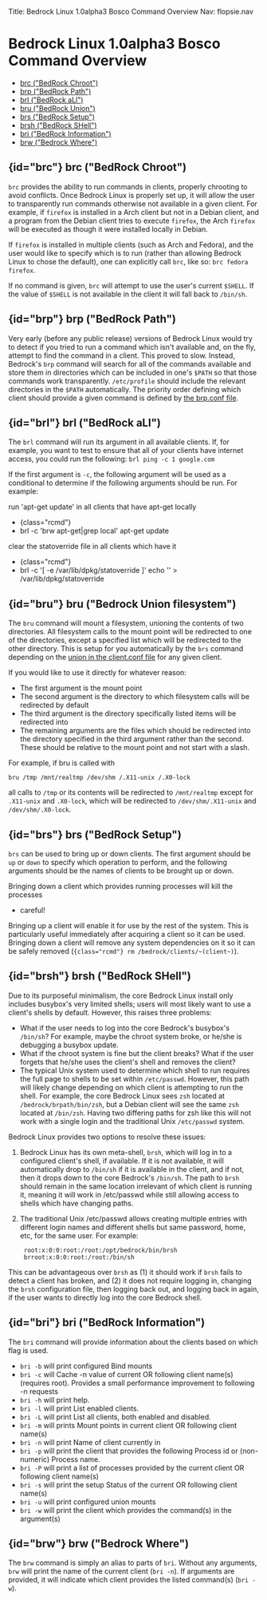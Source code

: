 Title: Bedrock Linux 1.0alpha3 Bosco Command Overview
Nav: flopsie.nav

Bedrock Linux 1.0alpha3 Bosco Command Overview
==============================================


- [brc ("BedRock Chroot")](#brc)
- [brp ("BedRock Path")](#brp)
- [brl ("BedRock aLl")](#brl)
- [bru ("BedRock Union")](#bru)
- [brs ("BedRock Setup")](#brs)
- [brsh ("BedRock SHell")](#brsh)
- [bri ("BedRock Information")](#bri)
- [brw ("Bedrock Where")](#brw)

## {id="brc"} brc ("BedRock Chroot")

`brc` provides the ability to run commands in clients, properly chrooting to
avoid conflicts.  Once Bedrock Linux is properly set up, it will allow the user
to transparently run commands otherwise not available in a given client.  For
example, if `firefox` is installed in a Arch client but not in a Debian client,
and a program from the Debian client tries to execute `firefox`, the Arch
`firefox` will be executed as though it were installed locally in Debian.

If `firefox` is installed in multiple clients (such as Arch and Fedora), and
the user would like to specify which is to run (rather than allowing Bedrock
Linux to chose the default), one can explicitly call `brc`, like so: `brc
fedora firefox`.

If no command is given, `brc` will attempt to use the user's current `$SHELL`.
If the value of `$SHELL` is not available in the client it will fall back to
`/bin/sh`.


## {id="brp"} brp ("BedRock Path")

Very early (before any public release) versions of Bedrock Linux would try to
detect if you tried to run a command which isn't available and, on the fly,
attempt to find the command in a client. This proved to slow. Instead,
Bedrock's `brp` command will search for all of the commands available and store
them in directories which can be included in one's `$PATH` so that those
commands work transparently.  `/etc/profile` should include the relevant
directories in the `$PATH` automatically.  The priority order defining which
client should provide a given command is defined by [the brp.conf
file](configure.html#brpconf).


## {id="brl"} brl ("BedRock aLl")

The `brl` command will run its argument in all available clients. If, for
example, you want to test to ensure that all of your clients have internet
access, you could run the following: `brl ping -c 1 google.com`

If the first argument is `-c`, the following argument will be used as a
conditional to determine if the following arguments should be run.  For example:

run 'apt-get update' in all clients that have apt-get locally

- {class="rcmd"} 
- brl -c 'brw apt-get|grep local' apt-get update

clear the statoverride file in all clients which have it

- {class="rcmd"} 
- brl -c '[ -e /var/lib/dpkg/statoverride ]' echo '' > /var/lib/dpkg/statoverride


## {id="bru"} bru ("Bedrock Union filesystem")

The `bru` command will mount a filesystem, unioning the contents of two
directories.  All filesystem calls to the mount point will be redirected to one
of the directories, except a specified list which will be redirected to the
other directory.  This is setup for you automatically by the `brs` command
depending on the [union in the client.conf file](#configure.html#union) for any
given client.

If you would like to use it directly for whatever reason:

- The first argument is the mount point
- The second argument is the directory to which filesystem calls will be redirected by default
- The third argument is the directory specifically listed items will be redirected into
- The remaining arguments are the files which should be redirected into the
  directory specified in the third argument rather than the second.  These
  should be relative to the mount point and not start with a slash.

For example, if bru is called with

    bru /tmp /mnt/realtmp /dev/shm /.X11-unix /.X0-lock

all calls to `/tmp` or its contents will be redirected to `/mnt/realtmp` except
for `.X11-unix` and `.X0-lock`, which will be redirected to
`/dev/shm/.X11-unix` and `/dev/shm/.X0-lock`.


## {id="brs"} brs ("BedRock Setup")

`brs` can be used to bring up or down clients.  The first argument should be
`up` or `down` to specify which operation to perform, and the following
arguments should be the names of clients to be brought up or down.

Bringing down a client which provides running processes will kill the processes
- careful!

Bringing up a client will enable it for use by the rest of the system.  This is
particularly useful immediately after acquiring a client so it can be used.
Bringing down a client will remove any system dependencies on it so it can be
safely removed (`{class="rcmd"} rm /bedrock/clients/~(client~)`).


## {id="brsh"} brsh ("BedRock SHell")

Due to its purposeful minimalism, the core Bedrock Linux install only includes
busybox's very limited shells; users will most likely want to use a client's
shells by default. However, this raises three problems:

- What if the user needs to log into the core Bedrock's busybox's `/bin/sh`? For
  example, maybe the chroot system broke, or he/she is debugging a busybox
  update.
- What if the chroot system is fine but the client breaks? What if the user
  forgets that he/she uses the client's shell and removes the client?
- The typical Unix system used to determine which shell to run requires the
  full page to shells to be set within `/etc/passwd`. However, this path will
  likely change depending on which client is attempting to run the shell. For
  example, the core Bedrock Linux sees `zsh` located at `/bedrock/brpath/bin/zsh`, but
  a Debian client will see the same `zsh` located at `/bin/zsh`. Having two
  differing paths for zsh like this will not work with a single login and the
  traditional Unix `/etc/passwd` system.

Bedrock Linux provides two options to resolve these issues:

1. Bedrock Linux has its own meta-shell, `brsh`, which will log in to a
configured client's shell, if available. If it is not available, it will
automatically drop to `/bin/sh` if it is available in the client, and if not,
then it drops down to the core Bedrock's `/bin/sh`. The path to `brsh` should
remain in the same location irrelevant of which client is running it, meaning
it will work in /etc/passwd while still allowing access to shells which have
changing paths.
2. The traditional Unix /etc/passwd allows creating multiple entries with
different login names and different shells but same password, home, etc, for
the same user. For example:

		root:x:0:0:root:/root:/opt/bedrock/bin/brsh
		brroot:x:0:0:root:/root:/bin/sh

This can be advantageous over `brsh` as (1) it should work if `brsh` fails to
detect a client has broken, and (2) it does not require logging in, changing
the `brsh` configuration file, then logging back out, and logging back in
again, if the user wants to directly log into the core Bedrock shell.


## {id="bri"} bri ("BedRock Information")

The `bri` command will provide information about the clients based on which
flag is used.

- `bri -b` will print configured Bind mounts
- `bri -c` will Cache -n value of current OR following client name(s) (requires
  root).  Provides a small performance improvement to following -n requests
- `bri -h` will print help.
- `bri -l` will print List enabled clients.
- `bri -L` will print List all clients, both enabled and disabled.
- `bri -m` will prints Mount points in current client OR following client name(s)
- `bri -n` will print Name of client currently in
- `bri -p` will print the client that provides the following Process id or
  (non-numeric) Process name.
- `bri -P` will print a list of processes provided by the current client OR
  following client name(s)
- `bri -s` will print the setup Status of the current OR following client name(s)
- `bri -u` will print configured union mounts
- `bri -w` will print the client which provides the command(s) in the argument(s)

## {id="brw"} brw ("Bedrock Where")

The `brw` command is simply an alias to parts of `bri`.  Without any arguments,
`brw` will print the name of the current client (`bri -n`).  If arguments are
provided, it will indicate which client provides the listed command(s) (`bri
-w`).
